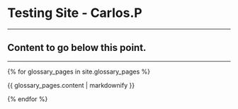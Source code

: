 # Testing Site - Carlos.P
___


## Content to go below this point.
___

{% for glossary_pages in site.glossary_pages %}
  <p>{{ glossary_pages.content | markdownify }}</p>
{% endfor %}
